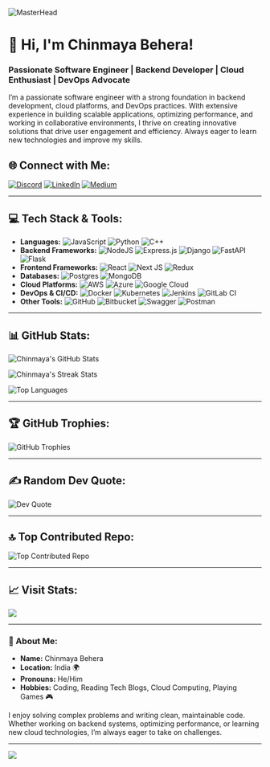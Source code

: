 ![MasterHead](https://repository-images.githubusercontent.com/588181932/e36ec678-7984-4cdd-8e4b-a3932772ff8e)

# 👋 Hi, I'm **Chinmaya Behera**!
### Passionate Software Engineer | Backend Developer | Cloud Enthusiast | DevOps Advocate

I’m a passionate software engineer with a strong foundation in backend development, cloud platforms, and DevOps practices. With extensive experience in building scalable applications, optimizing performance, and working in collaborative environments, I thrive on creating innovative solutions that drive user engagement and efficiency. Always eager to learn new technologies and improve my skills.

## 🌐 Connect with Me:
[![Discord](https://img.shields.io/badge/Discord-%237289DA.svg?logo=discord&logoColor=white)](https://discord.gg/ArKT5hnY) 
[![LinkedIn](https://img.shields.io/badge/LinkedIn-%230077B5.svg?logo=linkedin&logoColor=white)](https://www.linkedin.com/in/chinmaya-behera-848115198) 
[![Medium](https://img.shields.io/badge/Medium-12100E?logo=medium&logoColor=white)](https://medium.com/@chinmayabehera892) 

---

## 💻 Tech Stack & Tools:
- **Languages:** ![JavaScript](https://img.shields.io/badge/javascript-%23323330.svg?style=for-the-badge&logo=javascript&logoColor=%23F7DF1E) ![Python](https://img.shields.io/badge/python-3670A0?style=for-the-badge&logo=python&logoColor=ffdd54) ![C++](https://img.shields.io/badge/c++-%2300599C.svg?style=for-the-badge&logo=c%2B%2B&logoColor=white)
- **Backend Frameworks:** ![NodeJS](https://img.shields.io/badge/node.js-6DA55F?style=for-the-badge&logo=node.js&logoColor=white) ![Express.js](https://img.shields.io/badge/express.js-%23404d59.svg?style=for-the-badge&logo=express&logoColor=%2361DAFB) ![Django](https://img.shields.io/badge/django-%23092E20.svg?style=for-the-badge&logo=django&logoColor=white) ![FastAPI](https://img.shields.io/badge/FastAPI-005571?style=for-the-badge&logo=fastapi) ![Flask](https://img.shields.io/badge/flask-%23000.svg?style=for-the-badge&logo=flask&logoColor=white)
- **Frontend Frameworks:** ![React](https://img.shields.io/badge/react-%2320232a.svg?style=for-the-badge&logo=react&logoColor=%2361DAFB) ![Next JS](https://img.shields.io/badge/Next-black?style=for-the-badge&logo=next.js&logoColor=white) ![Redux](https://img.shields.io/badge/redux-%23593d88.svg?style=for-the-badge&logo=redux&logoColor=white)
- **Databases:** ![Postgres](https://img.shields.io/badge/postgres-%23316192.svg?style=for-the-badge&logo=postgresql&logoColor=white) ![MongoDB](https://img.shields.io/badge/mongodb-%2300B140.svg?style=for-the-badge&logo=mongodb&logoColor=white) 
- **Cloud Platforms:** ![AWS](https://img.shields.io/badge/AWS-%23FF9900.svg?style=for-the-badge&logo=amazon-aws&logoColor=white) ![Azure](https://img.shields.io/badge/azure-%230072C6.svg?style=for-the-badge&logo=microsoftazure&logoColor=white) ![Google Cloud](https://img.shields.io/badge/GoogleCloud-%234285F4.svg?style=for-the-badge&logo=google-cloud&logoColor=white)
- **DevOps & CI/CD:** ![Docker](https://img.shields.io/badge/docker-%230db7ed.svg?style=for-the-badge&logo=docker&logoColor=white) ![Kubernetes](https://img.shields.io/badge/kubernetes-%23326ce5.svg?style=for-the-badge&logo=kubernetes&logoColor=white) ![Jenkins](https://img.shields.io/badge/jenkins-%232C5263.svg?style=for-the-badge&logo=jenkins&logoColor=white) ![GitLab CI](https://img.shields.io/badge/gitlab%20CI-%23181717.svg?style=for-the-badge&logo=gitlab&logoColor=white) 
- **Other Tools:** ![GitHub](https://img.shields.io/badge/github-%23121011.svg?style=for-the-badge&logo=github&logoColor=white) ![Bitbucket](https://img.shields.io/badge/bitbucket-%230047B3.svg?style=for-the-badge&logo=bitbucket&logoColor=white) ![Swagger](https://img.shields.io/badge/-Swagger-%23Clojure?style=for-the-badge&logo=swagger&logoColor=white) ![Postman](https://img.shields.io/badge/Postman-FF6C37?style=for-the-badge&logo=postman&logoColor=white)

---

## 📊 GitHub Stats:

![Chinmaya's GitHub Stats](https://github-readme-stats.vercel.app/api?username=chinmayabeheragit&theme=holi&hide_border=true&count_private=true&include_all_commits=true)

![Chinmaya's Streak Stats](https://github-readme-streak-stats.herokuapp.com/?user=chinmayabeheragit&theme=holi&hide_border=true)

![Top Languages](https://github-readme-stats.vercel.app/api/top-langs/?username=chinmayabeheragit&theme=holi&hide_border=true&layout=compact&count_private=true)

---

## 🏆 GitHub Trophies:
![GitHub Trophies](https://github-profile-trophy.vercel.app/?username=chinmayabeheragit&theme=tokyonight&no-frame=true&no-bg=true&margin-w=4)

---

## ✍️ Random Dev Quote:
![Dev Quote](https://quotes-github-readme.vercel.app/api?type=vetical&theme=tokyonight)

---

## 🔝 Top Contributed Repo:
![Top Contributed Repo](https://github-contributor-stats.vercel.app/api?username=chinmayabeheragit&limit=5&theme=shadow_blue&combine_all_yearly_contributions=true)

---

## 📈 Visit Stats:
[![](https://visitcount.itsvg.in/api?id=chinmayabeheragit&icon=0&color=0)](https://visitcount.itsvg.in)

---

### 🚀 About Me:
- **Name:** Chinmaya Behera
- **Location:** India 🌍
- **Pronouns:** He/Him
- **Hobbies:** Coding, Reading Tech Blogs, Cloud Computing, Playing Games 🎮

I enjoy solving complex problems and writing clean, maintainable code. Whether working on backend systems, optimizing performance, or learning new cloud technologies, I’m always eager to take on challenges.

---

[![](https://visitcount.itsvg.in/api?id=chinmayabeheragit&icon=0&color=0)](https://visitcount.itsvg.in)
